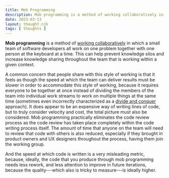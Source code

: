 ```yaml
---
title: Mob Programming
description: Mob programming is a method of working collaboratively in which a small team of software developers all work on one problem together with one person at the keyboard at a time.
date: 2023-03-13
layout: thought.njk
tags: [ thoughts ]
---
```


**Mob programming** is a method of [working collaboratively](/working-collaboratively) in which a small team of software
developers all work on one problem together with one person at the keyboard at a time. This can help prevent knowledge
silos and increase knowledge sharing throughout the team that is working within a given context.

A common concern that people share with this style of working is that it feels as though the speed at which the team can
deliver results must be slower in order to accommodate this style of working, because it requires everyone to be
together at once instead of dividing the members of the team into individual work streams to work on multiple things at
the same time (sometimes even incorrectly characterized as a [divide and conquer](/divide-and-conquer) approach). It
does appear to be an expensive way of writing lines of code, but to truly consider velocity and cost, the total picture
must also be considered. Mob programming practically eliminates the code review process as the code review has taken
place completely within the code writing process itself. The amount of time that anyone on the team will need to review
that code with others is also reduced, especially if they brought in product owners and UX designers throughout the
process, having them join the working group.

And the speed at which code is written is a very misleading metric, because, ideally, the code that you produce through
mob programming needs less rework, and less attention to improve in future iterations, because the quality---which also
is tricky to measure---is ideally higher.